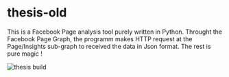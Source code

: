 # thesis-old
This is a Facebook Page analysis tool purely written in Python. 
Throught the Facebook Page Graph, the programm makes HTTP request at the Page/Insights sub-graph to received the data in Json format.
The rest is pure magic !

![thesis build](https://travis-ci.com/gioandreou/thesis-old.svg?token=TkiFhDAYiqGUDzexRfyv&branch=master)